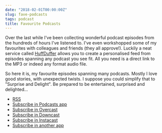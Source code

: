 ```yaml
---
date: "2018-02-01T00:00:00Z"
slug: fave-podcasts
tags: podcast
title: Favourite Podcasts
---
```


Over the last while I've been collecting wonderful podcast episodes from the hundreds of hours I've listened to. I've even workshopped some of my favourites with colleagues and friends (they all approve!). Luckily a neat service called [HuffDuffer](https://huffduffer.com/) allows you to create a personalised feed from episodes spanning any podcast you see fit. All you need is a direct link to the MP3 or indeed any format audio file.

So here it is, my favourite episodes spanning many podcasts. Mostly I love good stories, with unexpected twists. I suppose you could simplify that to "Surprise and Delight". Be prepared to be entertained, surprised and delighted...


* [RSS](https://huffduffer.com/dueyfinster/tags/mustlisten/rss)
* [Subscribe in Podcasts app](pcast://huffduffer.com/dueyfinster/tags/mustlisten/rss)
* [Subscribe in Overcast](overcast://huffduffer.com/dueyfinster/tags/mustlisten/rss)
* [Subscribe in Downcast](downcast://huffduffer.com/dueyfinster/tags/mustlisten/rss)
* [Subscribe in Instacast](instacast://huffduffer.com/dueyfinster/tags/mustlisten/rss)
* [Subscribe in another app](podcast://huffduffer.com/dueyfinster/tags/mustlisten/rss)
